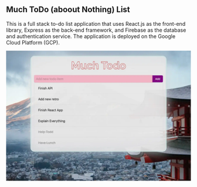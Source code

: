 ## Much ToDo (aboout Nothing) List
This is a full stack to-do list application that uses React.js as the front-end library, Express as the back-end framework, and Firebase as the database and authentication service. The application is deployed on the Google Cloud Platform (GCP).

![Screen Shot](/public/images/readme.webp)